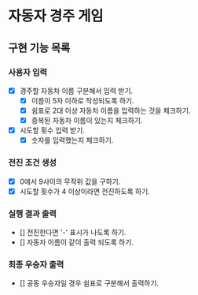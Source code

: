 # 자동자 경주 게임

## 구현 기능 목록

### 사용자 입력

- [x] 경주할 자동차 이름 구분해서 입력 받기.
  - [x] 이름이 5자 이하로 작성되도록 하기.
  - [x] 쉼표로 2대 이상 자동차 이름을 입력하는 것을 체크하기.
  - [x] 중복된 자동차 이름이 있는지 체크하기.
- [x] 시도할 횟수 입력 받기.
  - [x] 숫자를 입력했는지 체크하기.

### 전진 조건 생성

- [x] 0에서 9사이의 무작위 값을 구하기.
- [x] 시도할 횟수가 4 이상이라면 전진하도록 하기.

### 실행 결과 출력

- [] 전진한다면 '-' 표시가 나도록 하기.
- [] 자동자 이름이 같이 출력 되도록 하기.

### 최종 우승자 출력

- [] 공동 우승자일 경우 쉼표로 구분해서 출력하기.
